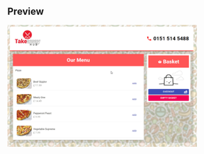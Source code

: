 ## Preview 
<img src="https://github.com/Digicrest/food-restaurant-app/blob/master/preview.gif" width="85%" />